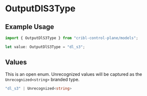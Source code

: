 # OutputDlS3Type

## Example Usage

```typescript
import { OutputDlS3Type } from "cribl-control-plane/models";

let value: OutputDlS3Type = "dl_s3";
```

## Values

This is an open enum. Unrecognized values will be captured as the `Unrecognized<string>` branded type.

```typescript
"dl_s3" | Unrecognized<string>
```